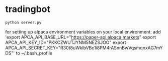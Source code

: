 # tradingbot

`python server.py`

for setting up alpaca environment variables on your local environment:
add 
'export APCA_API_BASE_URL="https://paper-api.alpaca.markets"
export APCA_API_KEY_ID="PKKCZWUTJYNM5NEZSJOO"
export APCA_API_SECRET_KEY="R30t8uWklbVBc1i8PM4rASnnBwVqsmqnxAG7mYDS"' to  ~/.bash_profile 
 
